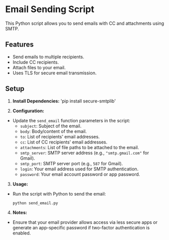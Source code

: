 # Email Sending Script

This Python script allows you to send emails with CC and attachments using SMTP.

## Features

- Send emails to multiple recipients.
- Include CC recipients.
- Attach files to your email.
- Uses TLS for secure email transmission.

## Setup

1. **Install Dependencies:**
'pip install secure-smtplib'

2. **Configuration:**
- Update the `send_email` function parameters in the script:
  - `subject`: Subject of the email.
  - `body`: Body/content of the email.
  - `to`: List of recipients' email addresses.
  - `cc`: List of CC recipients' email addresses.
  - `attachments`: List of file paths to be attached to the email.
  - `smtp_server`: SMTP server address (e.g., `"smtp.gmail.com"` for Gmail).
  - `smtp_port`: SMTP server port (e.g., `587` for Gmail).
  - `login`: Your email address used for SMTP authentication.
  - `password`: Your email account password or app password.

3. **Usage:**
- Run the script with Python to send the email:
  ```
  python send_email.py
  ```

4. **Notes:**
- Ensure that your email provider allows access via less secure apps or generate an app-specific password if two-factor authentication is enabled.
